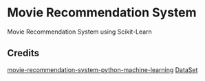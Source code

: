 # Movie Recommendation System
Movie Recommendation System using Scikit-Learn

## Credits
[movie-recommendation-system-python-machine-learning](https://techvidvan.com/tutorials/movie-recommendation-system-python-machine-learning/)
[DataSet](https://www.kaggle.com/datasets/tmdb/tmdb-movie-metadata)
